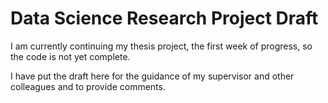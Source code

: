 # Data Science Research Project Draft

I am currently continuing my thesis project, the first week of progress, so the code is not yet complete.

I have put the draft here for the guidance of my supervisor and other colleagues and to provide comments.
